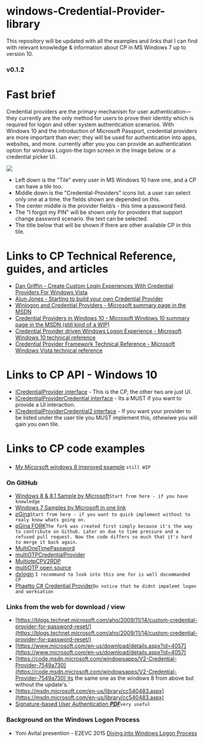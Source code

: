 # windows-Credential-Provider-library
This repository will be updated with all the examples and links that I can find with relevant knowledge &amp; information about CP in MS Windows 7 up to version 10.
### v0.1.2
# Fast brief
Credential providers are the primary mechanism for user authentication—they currently are the only method for users to prove their identity which is required for logon and other system authentication scenarios. With Windows 10 and the introduction of Microsoft Passport, credential providers are more important than ever; they will be used for authentication into apps, websites, and more.
currently after you you can provide an authentication option for windows Logon-the login screen in the Image below. or a credential picker UI.

![](https://github.com/DavidWeiss2/windows-Credential-Provider-library/blob/master/Login%20Screen.jpg)
- Left down is the "Tile" every user in MS Windows 10 have one, and a CP can have a tile too.
- Middle down is the "Credential-Providers" icons list. a user can select only one at a time. the fields shown are depended on this.
- The center middle is the provider field/s - this time a password field.
- The "I forgot my PIN" will be shown only for providers that support change password scenario. the text can be selected.
- The title below that will be shown if there are other available CP in this tile.
# Links to CP Technical Reference, guides, and articles
- [Dan Griffin - Create Custom Login Experiences With Credential Providers For Windows Vista](Dan%20Griffin%20-%20Create%20Custom%20Login%20Experiences%20With%20Credential%20Providers%20For%20Windows%20Vista.pdf)
- [Alun Jones - Starting to build your own Credential Provider](https://blogs.msmvps.com/alunj/2011/02/21/starting-to-build-your-own-credential-provider/)
- [Winlogon and Credential Providers - Microsoft summary page in the MSDN](https://msdn.microsoft.com/en-us/library/windows/desktop/bb648647(v=vs.85).aspx)
- [Credential Providers in Windows 10 - Microsoft Windows 10 summary page in the MSDN (still kind of a WIP)](https://msdn.microsoft.com/en-us/library/windows/desktop/mt158211(v=vs.85).aspx)
- [Credential Provider driven Windows Logon Experience - Microsoft Windows 10 technical reference](http://go.microsoft.com/fwlink/?LinkId=717287)
- [Credential Provider Framework Technical Reference - Microsoft Windows Vista technical reference](modwind.narod.ru/olderfiles/1/Credential_Provider_Technical_Reference.doc)
# Links to CP API - Windows 10
- [ICredentialProvider interface](https://msdn.microsoft.com/en-us/library/windows/desktop/bb776042(v=vs.85).aspx) - This is the CP, the other two are just UI.
- [ICredentialProviderCredential interface](https://msdn.microsoft.com/en-us/library/windows/desktop/bb776029(v=vs.85).aspx) - Its a MUST if you want to provide a UI interaction.
- [ICredentialProviderCredential2 interface](https://msdn.microsoft.com/en-us/library/windows/desktop/hh706912(v=vs.85).aspx) - If you want your provider to be listed under the user tile you MUST implement this, othewiwe you will gain you own tile.
# Links to CP code examples
###
- [My Micorsoft windows 8 improved example](Microsoft%20Credential%20prvider%20v2%20example%20-%20improved%20docs%20WIP)    `still WIP`
### On GitHub
 - [Windows 8 & 8.1 Sample by Microsoft](https://github.com/Microsoft/Windows-classic-samples/tree/master/Samples/CredentialProvider)`Start from here - if you have knowledge`
 - [Windows 7 Samples by Microsoft in one link](https://github.com/Microsoft/Windows-classic-samples/tree/3e987d98a074051dc9cd5c87431d162035f69a24/Samples/Win7Samples/security/credentialproviders)
 - [pGina](https://github.com/pgina/pgina)`Start from here - if you want to quick implement without to realy know whats going on. `
 - [pGina FORK](https://github.com/MutonUfoAI/pgina/)`The fork was created first simply because it's the way to contribute on Github. Later on due to time pressure and a refused pull request. Now the code differs so much that it's hard to merge it back again. `
 - [MultiOneTimePassword](https://github.com/LastSquirrelIT/MultiOneTimePassword-CredentialProvider)
 - [multiOTPCredentialProvider](https://github.com/multiOTP/multiOTPCredentialProvider)
 - [MultiotpCPV2RDP](https://github.com/arcadejust/MultiotpCPV2RDP)
 - [multiOTP open source](https://github.com/multiOTP/multiotp)
 - [dxlogin](https://github.com/jwtab/dxlogin) `I recommand to look into this one for is well docommanded CP`
 - [Phaetto C# Credential Provider](https://github.com/phaetto/windows-credentials-provider)`Do notice that he didnt impelemt logon and worksation`
### Links from the web for download / view
 - [https://blogs.technet.microsoft.com/aho/2009/11/14/custom-credential-provider-for-password-reset/](https://blogs.technet.microsoft.com/aho/2009/11/14/custom-credential-provider-for-password-reset/)
 - [https://www.microsoft.com/en-us/download/details.aspx?id=4057](https://www.microsoft.com/en-us/download/details.aspx?id=4057)
 - [https://code.msdn.microsoft.com/windowsapps/V2-Credential-Provider-7549a730](https://code.msdn.microsoft.com/windowsapps/V2-Credential-Provider-7549a730)`its the same one as the windows 8 from above but without the update's.`
 - [https://msdn.microsoft.com/en-us/library/cc540483.aspx](https://msdn.microsoft.com/en-us/library/cc540483.aspx)
 - [Signature-based User Authentication ***PDF***](https://is.cuni.cz/webapps/zzp/download/120183949)`very useful`
### Background on the Windows Logon Process
- Yoni Avital presention - E2EVC 2015 [Diving into Windows Logon Process](https://www.youtube.com/watch?v=aCVdGUjP72Q)
